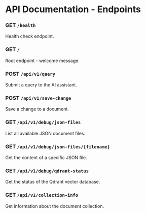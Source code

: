 # API Documentation - Endpoints

### GET `/health`
Health check endpoint.

### GET `/`
Root endpoint - welcome message.

### POST `/api/v1/query`
Submit a query to the AI assistant.

### POST `/api/v1/save-change`
Save a change to a document.

### GET `/api/v1/debug/json-files`
List all available JSON document files.

### GET `/api/v1/debug/json-files/{filename}`
Get the content of a specific JSON file.

### GET `/api/v1/debug/qdrant-status`
Get the status of the Qdrant vector database.

### GET `/api/v1/collection-info`
Get information about the document collection.
